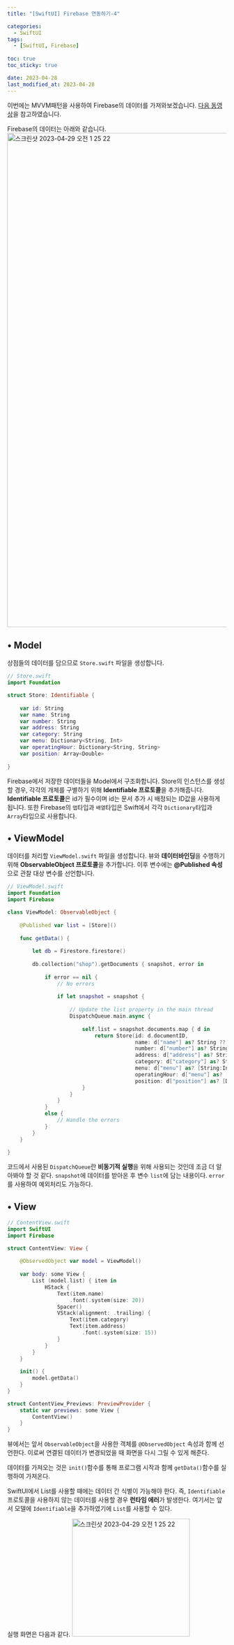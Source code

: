 ```yaml
---
title: "[SwiftUI] Firebase 연동하기-4"

categories:
  - SwiftUI
tags:
  - [SwiftUI, Firebase]
  
toc: true
toc_sticky: true

date: 2023-04-28
last_modified_at: 2023-04-28
---
```


이번에는 MVVM패턴을 사용하여 Firebase의 데이터를 가져와보겠습니다.
[다음 동영상](https://www.youtube.com/watch?v=xkxGoNfpLXs&list=LL&index=4)을 참고하였습니다.

Firebase의 데이터는 아래와 같습니다.
<img width="1132" alt="스크린샷 2023-04-29 오전 1 25 22" src="https://user-images.githubusercontent.com/124751277/235202166-51e86a24-73e2-4f9d-8179-432558f28600.png">

## • Model
상점들의 데이터를 담으므로 `Store.swift` 파일을 생성합니다.

```swift
// Store.swift
import Foundation

struct Store: Identifiable {
    
    var id: String
    var name: String
    var number: String
    var address: String
    var category: String
    var menu: Dictionary<String, Int>
    var operatingHour: Dictionary<String, String>
    var position: Array<Double>
    
}
```
Firebase에서 저장한 데이터들을 Model에서 구조화합니다.
Store의 인스턴스를 생성할 경우, 각각의 개체를 구별하기 위해 **Identifiable 프로토콜**을 추가해줍니다.
**Identifiable 프로토콜**은 id가 필수이며 id는 문서 추가 시 배정되는 ID값을 사용하게 됩니다.
또한 Firebase의 `맵`타입과 `배열`타입은 Swift에서 각각 `Dictionary`타입과 `Array`타입으로 사용합니다.

## • ViewModel
데이터를 처리할 `ViewModel.swift` 파일을 생성합니다.
뷰와 **데이터바인딩**을 수행하기 위해 **ObservableObject 프로토콜**을 추가합니다.
이후 변수에는 **@Published 속성**으로 관찰 대상 변수를 선언합니다.

```swift
// ViewModel.swift
import Foundation
import Firebase

class ViewModel: ObservableObject {
    
    @Published var list = [Store]()
    
    func getData() {
        
        let db = Firestore.firestore()
        
        db.collection("shop").getDocuments { snapshot, error in
            
            if error == nil {
                // No errors
                
                if let snapshot = snapshot {
                    
                    // Update the list property in the main thread
                    DispatchQueue.main.async {
                        
                        self.list = snapshot.documents.map { d in
                            return Store(id: d.documentID,
                                         name: d["name"] as? String ?? "",
                                         number: d["number"] as? String ?? "",
                                         address: d["address"] as? String ?? "",
                                         category: d["category"] as? String ?? "",
                                         menu: d["menu"] as? [String:Int] ?? ["":0],
                                         operatingHour: d["menu"] as? [String:String] ?? ["":""],
                                         position: d["position"] as? [Double] ?? [0])
                        }
                    }
                }
            }
            else {
                // Handle the errors
            }
        }
    }
    
}
```
코드에서 사용된 `DispatchQueue`란 **비동기적 실행**을 위해 사용되는 것인데 조금 더 알아봐야 할 것 같다.
`snapshot`에 데이터를 받아온 후 변수 `list`에 담는 내용이다. `error`를 사용하여 예외처리도 가능하다.

## • View
```swift
// ContentView.swift
import SwiftUI
import Firebase

struct ContentView: View {
    
    @ObservedObject var model = ViewModel()
    
    var body: some View {
        List (model.list) { item in
            HStack {
                Text(item.name)
                    .font(.system(size: 20))
                Spacer()
                VStack(alignment: .trailing) {
                    Text(item.category)
                    Text(item.address)
                        .font(.system(size: 15))
                }
            }
        }
    }
    
    init() {
        model.getData()
    }
}

struct ContentView_Previews: PreviewProvider {
    static var previews: some View {
        ContentView()
    }
}

```
뷰에서는 앞서 `ObservableObject`을 사용한 객체를 `@ObservedObject` 속성과 함께 선언한다.
이로써 연결된 데이터가 변경되었을 때 화면을 다시 그릴 수 있게 해준다.  

데이터를 가져오는 것은 `init()`함수를 통해 프로그램 시작과 함께 `getData()`함수를 실행하여 가져온다.

SwiftUI에서 List를 사용할 때에는 데이터 간 식별이 가능해야 한다.
즉, `Identifiable` 프로토콜을 사용하지 않는 데이터를 사용할 경우 **런타임 에러**가 발생한다.
여기서는 앞서 모델에 `Identifiable`을 추가하였기에 `List`를 사용할 수 있다.

실행 화면은 다음과 같다.
<img width="270" alt="스크린샷 2023-04-29 오전 1 25 22" src="https://user-images.githubusercontent.com/124751277/235210088-1d8e8d84-f108-4eb1-b04f-6e189b8971e1.png">
